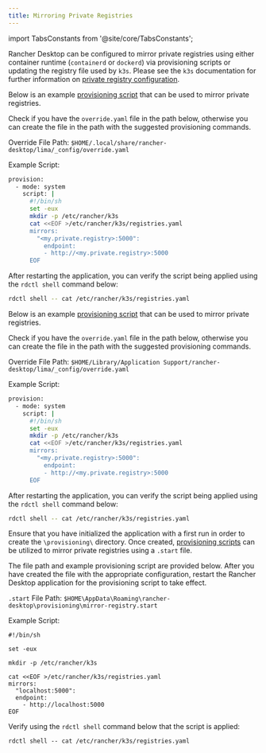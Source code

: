 ```yaml
---
title: Mirroring Private Registries
---
```


import TabsConstants from '@site/core/TabsConstants';

<head>
  <link rel="canonical" href="https://docs.rancherdesktop.io/how-to-guides/mirror-private-registry"/>
</head>

Rancher Desktop can be configured to mirror private registries using either container runtime (`containerd` or `dockerd`) via provisioning scripts or updating the registry file used by `k3s`. Please see the `k3s` documentation for further information on [private registry configuration](https://docs.k3s.io/installation/private-registry).

<Tabs groupId="os" defaultValue={TabsConstants.defaultOs}>
<TabItem value="Linux">

Below is an example [provisioning script](../how-to-guides/provisioning-scripts.md#macos--linux) that can be used to mirror private registries.

Check if you have the `override.yaml` file in the path below, otherwise you can create the file in the path with the suggested provisioning commands.

Override File Path:
`$HOME/.local/share/rancher-desktop/lima/_config/override.yaml`

Example Script:
```bash
provision:
  - mode: system
    script: |
      #!/bin/sh
      set -eux
      mkdir -p /etc/rancher/k3s
      cat <<EOF >/etc/rancher/k3s/registries.yaml
      mirrors:
        "<my.private.registry>:5000":
          endpoint:
          - http://<my.private.registry>:5000
      EOF
```

After restarting the application, you can verify the script being applied using the `rdctl shell` command below:

```bash
rdctl shell -- cat /etc/rancher/k3s/registries.yaml
```

</TabItem>
<TabItem value="macOS">

Below is an example [provisioning script](../how-to-guides/provisioning-scripts.md#macos--linux) that can be used to mirror private registries.

Check if you have the `override.yaml` file in the path below, otherwise you can create the file in the path with the suggested provisioning commands.

Override File Path:
`$HOME/Library/Application Support/rancher-desktop/lima/_config/override.yaml`

Example Script:

```bash
provision:
  - mode: system
    script: |
      #!/bin/sh
      set -eux
      mkdir -p /etc/rancher/k3s
      cat <<EOF >/etc/rancher/k3s/registries.yaml
      mirrors:
        "<my.private.registry>:5000":
          endpoint:
          - http://<my.private.registry>:5000
      EOF
```

After restarting the application, you can verify the script being applied using the `rdctl shell` command below:

```bash
rdctl shell -- cat /etc/rancher/k3s/registries.yaml
```

</TabItem>
<TabItem value="Windows">

Ensure that you have initialized the application with a first run in order to create the `\provisioning\` directory. Once created, [provisioning scripts](../how-to-guides/provisioning-scripts.md#windows) can be utilized to mirror private registries using a `.start` file.

The file path and example provisioning script are provided below. After you have created the file with the appropriate configuration, restart the Rancher Desktop application for the provisioning script to take effect.

`.start` File Path:
`$HOME\AppData\Roaming\rancher-desktop\provisioning\mirror-registry.start`

Example Script:

```shell
#!/bin/sh

set -eux

mkdir -p /etc/rancher/k3s

cat <<EOF >/etc/rancher/k3s/registries.yaml
mirrors:
  "localhost:5000":
  endpoint:
    - http://localhost:5000
EOF
```

Verify using the `rdctl shell` command below that the script is applied:

```shell
rdctl shell -- cat /etc/rancher/k3s/registries.yaml
```

</TabItem>
</Tabs>
